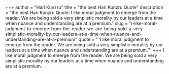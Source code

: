 +++
author = "Hari Kunzru"
title = "the best Hari Kunzru Quote"
description = "the best Hari Kunzru Quote: I like moral judgment to emerge from the reader. We are being sold a very simplistic morality by our leaders at a time when nuance and understanding are at a premium."
slug = "i-like-moral-judgment-to-emerge-from-the-reader-we-are-being-sold-a-very-simplistic-morality-by-our-leaders-at-a-time-when-nuance-and-understanding-are-at-a-premium"
quote = '''I like moral judgment to emerge from the reader. We are being sold a very simplistic morality by our leaders at a time when nuance and understanding are at a premium.'''
+++
I like moral judgment to emerge from the reader. We are being sold a very simplistic morality by our leaders at a time when nuance and understanding are at a premium.
